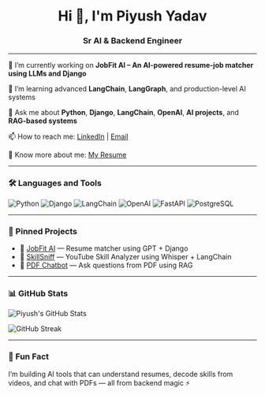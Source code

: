 <h1 align="center">Hi 👋, I'm Piyush Yadav</h1>
<h3 align="center">Sr AI & Backend Engineer </h3>

---

🔭 I’m currently working on **JobFit AI – An AI-powered resume-job matcher using LLMs and Django**

🌱 I’m learning advanced **LangChain**, **LangGraph**, and production-level AI systems

💬 Ask me about **Python**, **Django**, **LangChain**, **OpenAI**, **AI projects**, and **RAG-based systems**

📫 How to reach me: [LinkedIn](https://www.linkedin.com/in/piyushyadav1704/) | [Email](mailto:piyushyadavji930@gmail.com)

📄 Know more about me: [My Resume](https://docs.google.com/document/d/1gnzn1NXslJkgQrtwCX6VMMgUmb6PFeZya2ZOdzk4jrQ/edit?usp=sharing)

---

### 🛠️ Languages and Tools
![Python](https://img.shields.io/badge/-Python-black?style=flat-square&logo=python)
![Django](https://img.shields.io/badge/-Django-green?style=flat-square&logo=django)
![LangChain](https://img.shields.io/badge/-LangChain-blue?style=flat-square)
![OpenAI](https://img.shields.io/badge/-OpenAI-black?style=flat-square)
![FastAPI](https://img.shields.io/badge/-FastAPI-teal?style=flat-square)
![PostgreSQL](https://img.shields.io/badge/-PostgreSQL-blue?style=flat-square&logo=postgresql)

---

### 📌 Pinned Projects

- 🔗 [JobFit AI](https://github.com/yourname/jobfit-ai) — Resume matcher using GPT + Django
- 🧠 [SkillSniff](https://github.com/yourname/skill-analyzer) — YouTube Skill Analyzer using Whisper + LangChain
- 📄 [PDF Chatbot](https://github.com/yourname/pdf-chatbot) — Ask questions from PDF using RAG

---

### 📊 GitHub Stats
![Piyush's GitHub Stats](https://github-readme-stats.vercel.app/api?username=piyushyadav1704&show_icons=true&theme=radical)

![GitHub Streak](https://github-readme-streak-stats.herokuapp.com/?user=piyushyadav1704&theme=radical)


---

### 🧠 Fun Fact
I’m building AI tools that can understand resumes, decode skills from videos, and chat with PDFs — all from backend magic ⚡

